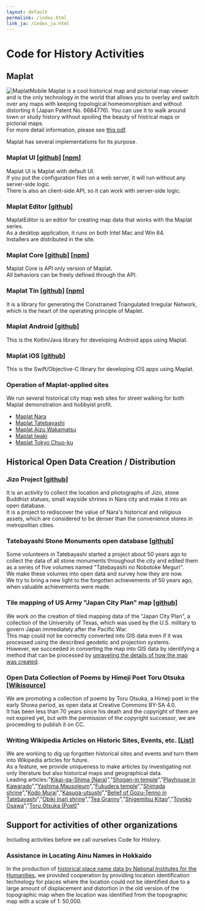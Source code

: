 ```yaml
---
layout: default
permalink: /index.html
link_ja: /index_ja.html
---
```


# Code for History Activities

## Maplat
![MaplatMobile](Maplat-iPhone.png)
Maplat is a cool historical map and pictorial map viewer and is the only technology in the world that allows you to overlay and switch over any maps with keeping topological homeomorphism and without distorting it (Japan Patent No. 6684776). You can use it to walk around town or study history without spoiling the beauty of histrical maps or pictorial maps.  
For more detail information, please see [this pdf](maplat_flyer.pdf). 

Maplat has several implementations for its purpose.

### Maplat UI [[github](https://github.com/code4history/Maplat/wiki)] [[npm](https://www.npmjs.com/package/@maplat/ui)]
Maplat UI is Maplat with default UI.  
If you put the configuration files on a web server, it will run without any server-side logic.  
There is also an client-side API, so it can work with server-side logic.

### Maplat Editor [[github](https://github.com/code4history/MaplatEditor/wiki)]
MaplatEditor is an editor for creating map data that works with the Maplat series.  
As a desktop application, it runs on both Intel Mac and Win 64.  
Installers are distributed in the site.  

### Maplat Core [[github](https://github.com/code4history/MaplatCore/wiki)] [[npm](https://www.npmjs.com/package/@maplat/core)]
Maplat Core is API only version of Maplat.  
All behaviors can be freely defined through the API.  

### Maplat Tin [[github](https://github.com/code4history/MaplatTin/wiki)] [[npm](https://www.npmjs.com/package/@maplat/tin)]
It is a library for generating the Constrained Triangulated Irregular Network, which is the heart of the operating principle of Maplet.  

### Maplat Android [[github](https://github.com/code4history/MaplatAndroid)]
This is the Kotlin/Java library for developing Android apps using Maplat.  

### Maplat iOS [[github](https://github.com/code4history/MaplatiOS)]
This is the Swift/Objective-C library for developing iOS apps using Maplat.  

### Operation of Maplat-applied sites
We run several historical city map web sites for street walking for both Maplat demonstration and hobbyist profit.  
* [Maplat Nara](https://s.maplat.jp/r/naramap/)
* [Maplat Tatebayashi](https://s.maplat.jp/r/tatebayashimap/)
* [Maplat Aizu Wakamatsu](https://s.maplat.jp/r/aizumap/)
* [Maplat Iwaki](https://s.maplat.jp/r/iwakimap/)
* [Maplat Tokyo Chuo-ku](https://s.maplat.jp/r/chuokumap/)

## Historical Open Data Creation / Distribution

### Jizo Project [[github](https://github.com/code4history/JizoProject/wiki)]
It is an activity to collect the location and photographs of Jizo, stone Buddhist statues, small wayside shrines in Nara city and make it into an open database.  
It is a project to rediscover the value of Nara's historical and religious assets, which are considered to be denser than the convenience stores in metropolitan cities.  

### Tatebayashi Stone Monuments open database [[github](https://github.com/code4history/TatebayashiStones)]
Some volunteers in Tatebayashi started a project about 50 years ago to collect the data of all stone monuments throughout the city and edited them as a series of five volumes named "Tatebayashi no Nobotoke Meguri".  
We make these volumes into open data and survey how they are now.  
We try to bring a new light to the forgotten achievements of 50 years ago, when valuable achievements were made.  

### Tile mapping of US Army "Japan City Plan" map [[github](https://github.com/code4history/TatebayashiStones)]
We work on the creation of tiled mapping data of the "Japan City Plan", a collection of the University of Texas, which was used by the U.S. military to govern Japan immediately after the Pacific War.  
This map could not be correctly converted into GIS data even if it was processed using the described geodetic and projection systems.  
However, we succeeded in converting the map into GIS data by identifying a method that can be processed by [unraveling the details of how the map was created](https://blog.chizuburari.jp/entry/20130220/1361390148).  

### Open Data Collection of Poems by Himeji Poet Toru Otsuka [[Wikisource](https://ja.wikisource.org/wiki/%E5%A4%A7%E5%A1%9A%E5%BE%B9%E3%83%BB%E3%81%82%E3%81%8D%E8%A9%A9%E9%9B%86)]
We are promoting a collection of poems by Toru Otsuka, a Himeji poet in the early Showa period, as open data at Creative Commons BY-SA 4.0.  
It has been less than 70 years since his death and the copyright of them are not expired yet, but with the permission of the copyright successor, we are proceeding to publish it on CC.  

### Writing Wikipedia Articles on Historic Sites, Events, etc. [[List](https://ja.wikipedia.org/wiki/%E5%88%A9%E7%94%A8%E8%80%85:Kochizufan)]
We are working to dig up forgotten historical sites and events and turn them into Wikipedia articles for future.  
As a feature, we provide uniqueness to make articles by investigating not only literature but also historical maps and geographical data.  
Leading articles:"[Kikai-ga-Shima (Nara)](https://ja.wikipedia.org/wiki/%E9%AC%BC%E7%95%8C%E3%83%B6%E5%B3%B6_(%E5%A5%88%E8%89%AF%E5%B8%82))","[Shogan-in temple](https://ja.wikipedia.org/wiki/%E5%8B%9D%E9%A1%98%E9%99%A2)","[Playhouse in Kawarado](https://ja.wikipedia.org/wiki/%E7%93%A6%E5%A0%82%E3%81%AE%E8%8A%9D%E5%B1%85%E5%B0%8F%E5%B1%8B)","[Yashima Mausoleum](https://ja.wikipedia.org/wiki/%E5%85%AB%E5%B3%B6%E9%99%B5)","[Fukudera temple](https://ja.wikipedia.org/wiki/%E7%A6%8F%E5%AF%BA)","[Shimada shrine](https://ja.wikipedia.org/wiki/%E5%B6%8B%E7%94%B0%E7%A5%9E%E7%A4%BE)","[Kodo Murai](https://ja.wikipedia.org/wiki/%E6%9D%91%E4%BA%95%E5%8F%A4%E9%81%93)","[Kasuga-utsushi](https://ja.wikipedia.org/wiki/%E6%98%A5%E6%97%A5%E7%A7%BB%E3%81%97)","[Belief of Gozu-Tenno in Tatebayashi](https://ja.wikipedia.org/wiki/%E9%A4%A8%E6%9E%97%E3%81%AE%E7%89%9B%E9%A0%AD%E5%A4%A9%E7%8E%8B%E4%BF%A1%E4%BB%B0)","[Obiki Inari shrine](https://ja.wikipedia.org/wiki/%E5%B0%BE%E6%9B%B3%E7%A8%B2%E8%8D%B7%E7%A5%9E%E7%A4%BE)","[Tea Granny](https://ja.wikipedia.org/wiki/%E3%81%8A%E8%8C%B6%E3%81%AE%E3%81%8A%E3%81%B0%E3%81%82%E3%81%95%E3%82%93)","[Shigemitsu Kitao](https://ja.wikipedia.org/wiki/%E5%8C%97%E5%B0%BE%E9%87%8D%E5%85%89)","[Toyoko Osawa](https://ja.wikipedia.org/wiki/%E5%A4%A7%E6%B2%A2%E8%B1%8A%E5%AD%90)","[Toru Otsuka (Poet)](https://ja.wikipedia.org/wiki/%E5%A4%A7%E5%A1%9A%E5%BE%B9_(%E8%A9%A9%E4%BA%BA))"  

## Support for activities of other organizations
Including activities before we call ourselves Code for History.

### Assistance in Locating Ainu Names in Hokkaido
In the production of [historical place name data by National Institutes for the Humanities](https://www.nihu.jp/ja/publication/source_map), we provided cooperation by providing location identification technology for places where the location could not be identified due to a large amount of displacement and distortion in the old version of the topographic map when the location was identified from the topographic map with a scale of 1: 50,000.  
